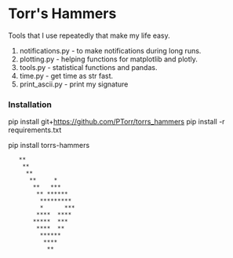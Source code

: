 # Torr's Hammers

Tools that I use repeatedly that make my life easy.

1. notifications.py - to make notifications during long runs.
2. plotting.py - helping functions for matplotlib and plotly.
3. tools.py - statistical functions and pandas.
4. time.py - get time as str fast.
5. print_ascii.py - print my signature


### Installation

pip install git+https://github.com/PTorr/torrs_hammers
pip install -r requirements.txt

pip install torrs-hammers

       ** 
        ** 
         **    
          **     *     
           **   ***    
            ** ******   
             ********* 
             *      *** 
            ****  **** 
           *****  ***  
            ****  **   
             ******     
              ****     
               **
